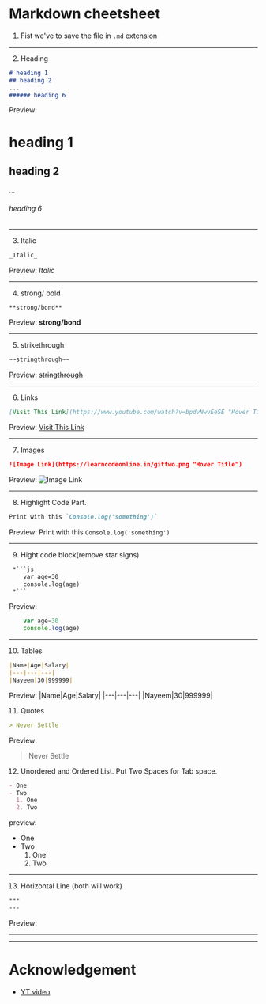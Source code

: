 # Markdown cheetsheet

1. Fist we've to save the file in `.md` extension
---
2. Heading 
```markdown
# heading 1
## heading 2
...
###### heading 6
```
Preview:
# heading 1
## heading 2
...
###### heading 6
***
3. Italic
```markdown
_Italic_
```
Preview:
_Italic_
***
4. strong/ bold
```md
**strong/bond**
```
Preview: **strong/bond**
***
5. strikethrough
```md
~~stringthrough~~ 
```
Preview: ~~stringthrough~~
***
6. Links
```md
[Visit This Link](https://www.youtube.com/watch?v=bpdvNwvEeSE "Hover Title")
```
Preview: [Visit This Link](https://www.youtube.com/watch?v=bpdvNwvEeSE "Hover Title")
***
7. Images
```md
![Image Link](https://learncodeonline.in/gittwo.png "Hover Title")
```
Preview: ![Image Link](https://learncodeonline.in/gittwo.png "Hover Title")
***
8. Highlight Code Part.
```md
Print with this `Console.log('something')`
```
Preview: Print with this `Console.log('something')`
***
9. Hight code block(remove star signs)
```md
 *```js
    var age=30
    console.log(age)
 *```
```
Preview:  
```js
    var age=30
    console.log(age)
 ```
***
 10. Tables
 ```md
 |Name|Age|Salary|
 |---|---|---|
 |Nayeem|30|999999|
```
Preview: 
 |Name|Age|Salary|
 |---|---|---|
 |Nayeem|30|999999|

 11. Quotes

 ```md
 > Never Settle
 ```
 Preview: 
 > Never Settle

12. Unordered and Ordered List. Put Two Spaces for Tab space.
```md
- One
- Two
  1. One
  2. Two
```
preview:
- One
- Two
  1. One
  2. Two
***

13. Horizontal Line (both will work)
```bash
***
---
```
Preview: 
***
---

# Acknowledgement
- [YT video](https://youtu.be/bpdvNwvEeSE 'Hitesh')